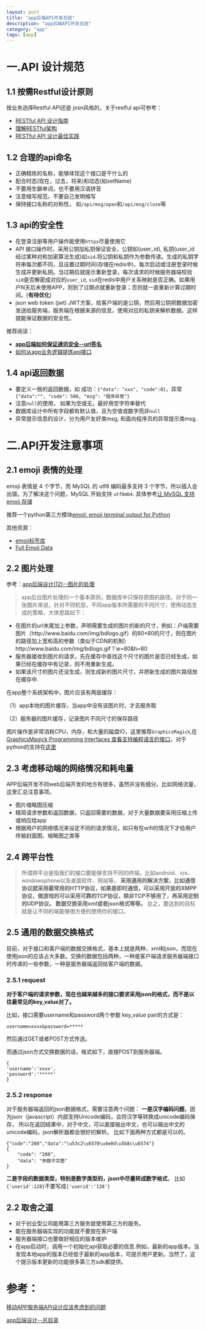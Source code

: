 ```yaml
---
layout: post
title: "app后端API开发总结"
description: "app后端API开发总结"
category: "app"
tags: [app]
---
```


<h1>一.API 设计规范</h1>

<h2>1.1 按需Restful设计原则</h2>

<p>按业务选择Restful API还是 josn风格的，关于restful api可参考：</p>

<ul>
<li><a href="http://www.ruanyifeng.com/blog/2014/05/restful_api.html">RESTful API 设计指南</a></li>
<li><a href="http://www.ruanyifeng.com/blog/2011/09/restful.html">理解RESTful架构</a></li>
<li><a href="http://blog.jobbole.com/41233/">RESTful API 设计最佳实践</a></li>
</ul>

<!--more-->

<h2>1.2 合理的api命名</h2>

<ul>
<li>正确精炼的名称，能够体现这个接口是干什么的</li>
<li>配合时态(现在，过去，将来)和动态(如setName)</li>
<li>不要用生僻单词，也不要用汉语拼音</li>
<li>注意缩写规范，不要自己发明缩写</li>
<li>保持接口名称的对称性， 如<code>/api/msg/open</code>和<code>/api/msg/close</code>等</li>
</ul>

<h2>1.3 api的安全性</h2>

<ul>
<li>在登录注册等用户操作能使用<code>https</code>尽量使用它</li>
<li>API 接口操作时，采用公钥加私钥保证安全，公钥如(user_id), 私钥(user_id经过某种对称加密算法生成)如<code>sid</code>.将公钥和私钥作为参数传递。生成的私钥字符串每次都不同，且设置过期时间(存储在redis中)，每次启动或注册登录时候生成并更新私钥。当过期后就提示重新登录，每次请求的时候服务器端校验<code>sid</code>是否解密成对应的<code>user_id</code>, <code>sid</code>在redis中用户关系映射是否正确。如果用户N天后未使用APP，则到了过期点就重新登录；否则就一直重新计算过期时间。(<strong>有待优化</strong>)</li>
<li>json web token (jwt) JWT方案，给客户端的是公钥，然后用公钥把数据加密发送给服务端，服务端在根据来源的信息，使用对应的私钥来解析数据。这样就能保证数据的安全性。</li>
</ul>

<p>推荐阅读：</p>

<ul>
<li><a href="http://blog.csdn.net/newjueqi/article/details/44154791"><strong>app后端如何保证通讯安全--url签名</strong></a></li>
<li><a href="http://blog.csdn.net/newjueqi/article/details/44562391">如何从app业务逻辑提炼api接口</a></li>
</ul>

<h2>1.4 api返回数据</h2>

<ul>
<li>要定义一致的返回数据，如 成功：<code>{"data": "xxx", "code":0}</code>，异常 <code>{"data":"", "code": 500, "msg": "程序异常"}</code></li>
<li>注意<code>null</code>的使用， 如果为空或无，最好用空字符串替代</li>
<li>数据库设计中所有字段都有默认值，且为空值或数字而非<code>null</code></li>
<li>异常提示信息的设计，分为用户友好类msg, 和面向程序员的异常提示类msg.</li>
</ul>

<h1>二.API开发注意事项</h1>

<h2>2.1 emoji 表情的处理</h2>

<p>emoji 表情是 4 个字节，而 MySQL 的 utf8 编码最多支持 3 个字节，所以插入会出错。为了解决这个问题，MySQL 开始支持 <code>utf8mb4</code>. 具体参考<a href="http://blog.caoyue.me/post/support-emoji-in-mysql">让 MySQL 支持 emoji 存储</a></p>

<p>推荐一个python第三方模块<a href="https://github.com/carpedm20/emoji">emoji: emoji terminal output for Python</a></p>

<p>其他资源：</p>

<ul>
<li><a href="http://www.emoji-cheat-sheet.com">emoji标签库</a></li>
<li><a href="http://www.unicode.org/emoji/charts/full-emoji-list.html">Full Emoji Data</a></li>
</ul>

<h2>2.2 图片处理</h2>

<p>参考：<a href="http://blog.csdn.net/newjueqi/article/details/41926115">app后端设计(12)--图片的处理</a></p>

<blockquote>
  <p>app后台图片处理的一个基本原则，数据库中只保存原图的路径。对于同一张图片来说，针对不同机型，不同app版本所需要的不同尺寸，使用动态生成的策略，大体思路如下：</p>
</blockquote>

<ul>
<li>在图片的url末尾加上参数，声明需要生成的图片的新的尺寸，例如：户端需要图片（http://www.baidu.com/img/bdlogo.gif）的80*80的尺寸，则在图片的路径加上宽和高的参数（类似于CDN的机制） http://www.baidu.com/img/bdlogo.gif？w=80&amp;h=80</li>
<li>服务器接收到图片的请求，先在缓存中查找这个尺寸的图片是否已经生成，如果已经在缓存中有记录，则不用重新生成。</li>
<li>如果该尺寸的图片还没生成，则生成新的图片尺寸，并把新生成的图片路径放在缓存中.</li>
</ul>

<p>在app整个系统架构中，图片应该有两层缓存：</p>

<p>（1）app本地的图片缓存，当app中没有该图片时，才去服务取</p>

<p>（2）服务器的图片缓存，记录图片不同尺寸的保存路径</p>

<p>图片操作是非常消耗CPU，内存，和大量的磁盘IO，这里推荐<code>GraphicsMagick</code>,在<a href="http://www.graphicsmagick.org/programming.html">GraphicsMagick Programming Interfaces 查看支持编程语言的接口</a>，对于python的支持在<a href="https://bitbucket.org/hhatto/pgmagick/">这里</a></p>

<h2>2.3 考虑移动端的网络情况和耗电量</h2>

<p>APP后端开发不同web后端开发的地方有很多，虽然并没有细分。比如网络流量，这里汇总注意事项。</p>

<ul>
<li>图片缩略图压缩</li>
<li>精简请求参数和返回数据，只返回需要的数据，对于大量数据要采用压缩上传或响应给app</li>
<li>根据用户的网络情况来设定不同的请求情况，如只有在wifi的情况下才给用户传输封面图、缩略图之类等</li>
</ul>

<h2>2.4 跨平台性</h2>

<blockquote>
  <p>所谓跨平台是指我们的接口要能够支持不同的终端，比如android、ios、windowsphone以及桌面软件、网站等，
  <strong>采用通用的解决方案，比如通信协议就采用最常用的HTTP协议，如果是即时通信，可以采用开放的XMPP协议，做游戏的可以采用可靠的TCP协议，除非TCP不够用了，再采用定制的UDP协议。
  数据交换采用xml或者json格式等等。</strong>
  总之，要达到的目标就是让不同的端能够很方便的使用你的接口。</p>
</blockquote>

<h2>2.5 通用的数据交换格式</h2>

<p>目前，对于接口和客户端的数据交换格式，基本上就是两种，xml和json，而现在使用json的应该占大多数。交换的数据包括两种，一种是客户端请求服务器端接口时传递的一些参数，一种是服务器端返回给客户端的数据。</p>

<h3>2.5.1 request</h3>

<p><strong>对于客户端的请求参数，现在也越来越多的接口要求采用json的格式，而不是以往最常见的key_value对了。</strong></p>

<p>比如，接口需要username和password两个参数 key_value pair的方式是：</p>

<pre><code>username=xxxx&amp;password=*****
</code></pre>

<p>然后通过GET或者POST方式传送。</p>

<p>而通过json方式交换数据的话，格式如下，直接POST到服务器端。</p>

<pre><code>{
'username':'xxxx',
'password':'*****'
}
</code></pre>

<h3>2.5.2 response</h3>

<p>对于服务器端返回的json数据格式，需要注意两个问题：
<strong>一是汉字编码问题</strong>，因为json（javascript）内部支持Unicode编码，会将汉字等转换成unicode编码保存， 所以在返回结果中，对于中文，可以直接输出中文，也可以输出中文的unicode编码，json解析器都会很好的解析。 
比如下面两种方式都是可以的。</p>

<pre><code>{"code":"208","data":"\u53c2\u6570\u4e0d\u5b8c\u6574"} 
{
    "code": "208",
    "data": "参数不完整"
}
</code></pre>

<p><strong>二是字段的数据类型，特别是数字类型的，json中尽量转成数字格式</strong>，
比如<code>{'userid':128}</code>不要写成<code>{'userid':'128'}</code></p>

<h2>2.2 取舍之道</h2>

<ul>
<li>对于创业型公司能用第三方服务就使用第三方的服务。</li>
<li>能在服务器端实现的功能就不要放在客户端</li>
<li>服务器端接口也要做好相应的版本维护</li>
<li>在app启动时，调用一个初始化api获取必要的信息.例如，最新的app版本。当发现本地app的版本已经低于最新的app版本，可提示用户更新。当然了，这个提示版本更新的功能很多第三方sdk都提供。</li>
</ul>

<h1>参考：</h1>

<p><a href="http://hutuseng.com/article/how-to-design-api">移动APP服务端API设计应该考虑到的问题</a></p>

<p><a href="http://blog.csdn.net/newjueqi/article/details/19003775">app后端设计--总目录</a></p>
